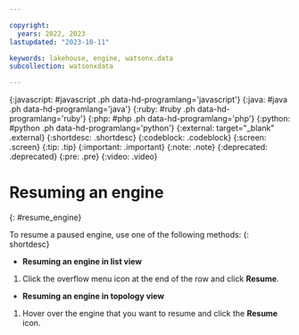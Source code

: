 ```yaml
---

copyright:
  years: 2022, 2023
lastupdated: "2023-10-11"

keywords: lakehouse, engine, watsonx.data
subcollection: watsonxdata

---
```


{:javascript: #javascript .ph data-hd-programlang='javascript'}
{:java: #java .ph data-hd-programlang='java'}
{:ruby: #ruby .ph data-hd-programlang='ruby'}
{:php: #php .ph data-hd-programlang='php'}
{:python: #python .ph data-hd-programlang='python'}
{:external: target="_blank" .external}
{:shortdesc: .shortdesc}
{:codeblock: .codeblock}
{:screen: .screen}
{:tip: .tip}
{:important: .important}
{:note: .note}
{:deprecated: .deprecated}
{:pre: .pre}
{:video: .video}

# Resuming an engine
{: #resume_engine}

To resume a paused engine, use one of the following methods:
{: shortdesc}

- **Resuming an engine in list view**

1. Click the overflow menu icon at the end of the row and click **Resume**.


- **Resuming an engine in topology view**

1. Hover over the engine that you want to resume and click the **Resume** icon.
